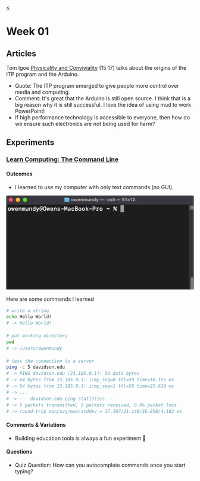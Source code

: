 [<](README.md)


# Week 01


## Articles

Tom Igoe [Physicality and Conviviality](http://www.youtube.com/watch?v=fi4mN-Oicos) (15:17) talks about the origins of the ITP program and the Arduino.
- Quote: The ITP program emerged to give people more control over media and computing.
- Comment: It's great that the Arduino is still open source. I think that is a big reason why it is still successful. I love the idea of using mud to work PowerPoint!
- If high performance technology is accessible to everyone, then how do we ensure such electronics are not being used for harm?





## Experiments



### [Learn Computing: The Command Line](https://omundy.github.io/learn-computing/slides/command-line.html)

#### Outcomes
- I learned to use my computer with only text commands (no GUI).

<img src="assets/img/command-line-hello-world.gif">

Here are some commands I learned

```bash
# write a string
echo Hello World!
# -> Hello World!

# put working directory
pwd
# -> /Users/owenmundy

# test the connection to a server
ping -c 5 davidson.edu
# -> PING davidson.edu (23.185.0.1): 56 data bytes
# -> 64 bytes from 23.185.0.1: icmp_seq=0 ttl=59 time=18.155 ms
# -> 64 bytes from 23.185.0.1: icmp_seq=1 ttl=59 time=25.619 ms
# -> ...
# -> --- davidson.edu ping statistics ---
# -> 5 packets transmitted, 5 packets received, 0.0% packet loss
# -> round-trip min/avg/max/stddev = 17.387/21.148/26.858/4.182 ms
```

#### Comments & Variations
- Building education tools is always a fun experiment 🤔

#### Questions
- Quiz Question: How can you autocomplete commands once you start typing?
